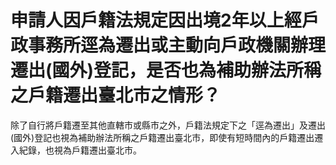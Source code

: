 # 申請人因戶籍法規定因出境2年以上經戶政事務所逕為遷出或主動向戶政機關辦理遷出(國外)登記，是否也為補助辦法所稱之戶籍遷出臺北市之情形？

除了自行將戶籍遷至其他直轄市或縣市之外，戶籍法規定下之「逕為遷出」及遷出(國外)登記也視為補助辦法所稱之戶籍遷出臺北市，即使有短時間內的戶籍遷出遷入紀錄，也視為戶籍遷出臺北市。

